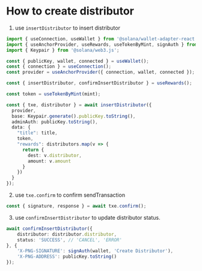 # How to create distributor

1. use `insertDistributor` to insert distributor

```ts
import { useConnection, useWallet } from '@solana/wallet-adapter-react';
import { useAnchorProvider, useRewards, useTokenByMint, signAuth } from '@pngfi/react-hooks';
import { Keypair } from '@solana/web3.js';

const { publicKey, wallet, connected } = useWallet();
const { connection } = useConnection();
const provider = useAnchorProvider({ connection, wallet, connected });

const { insertDistributor, confirmInsertDistributor } = useRewards();

const token = useTokenByMint(mint);

const { txe, distributor } = await insertDistributor({
  provider,
  base: Keypair.generate().publicKey.toString(),
  adminAuth: publicKey.toString(),
  data: {
    "title": title,
    token,
    "rewards": distributors.map(v => {
      return {
        dest: v.distributor,
        amount: v.amount
      }
    })
  }
});
```

2. use `txe.confirm` to confirm sendTransaction

```ts
const { signature, response } = await txe.confirm();
```

3. use `confirmInsertDistributor` to update distributor status.

```ts
await confirmInsertDistributor({
    distributor: distributor.distributor,
    status: 'SUCCESS', // 'CANCEL', 'ERROR'
}, {
    'X-PNG-SIGNATURE': signAuth(wallet, 'Create Distributor'),
    'X-PNG-ADDRESS': publicKey.toString()
});
```
